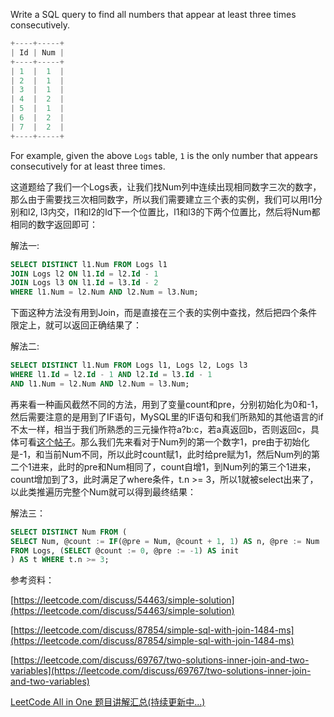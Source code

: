 Write a SQL query to find all numbers that appear at least three times consecutively.

```cpp
+----+-----+
| Id | Num |
+----+-----+
| 1  |  1  |
| 2  |  1  |
| 3  |  1  |
| 4  |  2  |
| 5  |  1  |
| 6  |  2  |
| 7  |  2  |
+----+-----+
```

For example, given the above `Logs` table, `1` is the only number that appears consecutively for at least three times.

这道题给了我们一个Logs表，让我们找Num列中连续出现相同数字三次的数字，那么由于需要找三次相同数字，所以我们需要建立三个表的实例，我们可以用l1分别和l2, l3内交，l1和l2的Id下一个位置比，l1和l3的下两个位置比，然后将Num都相同的数字返回即可：

解法一:

```sql
SELECT DISTINCT l1.Num FROM Logs l1
JOIN Logs l2 ON l1.Id = l2.Id - 1
JOIN Logs l3 ON l1.Id = l3.Id - 2
WHERE l1.Num = l2.Num AND l2.Num = l3.Num;
```

下面这种方法没有用到Join，而是直接在三个表的实例中查找，然后把四个条件限定上，就可以返回正确结果了：

解法二:

```sql
SELECT DISTINCT l1.Num FROM Logs l1, Logs l2, Logs l3
WHERE l1.Id = l2.Id - 1 AND l2.Id = l3.Id - 1
AND l1.Num = l2.Num AND l2.Num = l3.Num;
```

再来看一种画风截然不同的方法，用到了变量count和pre，分别初始化为0和-1，然后需要注意的是用到了IF语句，MySQL里的IF语句和我们所熟知的其他语言的if不太一样，相当于我们所熟悉的三元操作符a?b:c，若a真返回b，否则返回c，具体可看[这个帖子](http://outofmemory.cn/code-snippet/1149/MySQL-if-case-statement-usage-summary)。那么我们先来看对于Num列的第一个数字1，pre由于初始化是-1，和当前Num不同，所以此时count赋1，此时给pre赋为1，然后Num列的第二个1进来，此时的pre和Num相同了，count自增1，到Num列的第三个1进来，count增加到了3，此时满足了where条件，t.n >= 3，所以1就被select出来了，以此类推遍历完整个Num就可以得到最终结果：

解法三：

```sql
SELECT DISTINCT Num FROM (
SELECT Num, @count := IF(@pre = Num, @count + 1, 1) AS n, @pre := Num
FROM Logs, (SELECT @count := 0, @pre := -1) AS init
) AS t WHERE t.n >= 3;
```

参考资料：

[https://leetcode.com/discuss/54463/simple-solution](https://leetcode.com/discuss/54463/simple-solution)

[](https://leetcode.com/discuss/87854/simple-sql-with-join-1484-ms%20)[https://leetcode.com/discuss/87854/simple-sql-with-join-1484-ms](https://leetcode.com/discuss/87854/simple-sql-with-join-1484-ms)

[https://leetcode.com/discuss/69767/two-solutions-inner-join-and-two-variables](https://leetcode.com/discuss/69767/two-solutions-inner-join-and-two-variables)

[LeetCode All in One 题目讲解汇总(持续更新中...)](http://www.cnblogs.com/grandyang/p/4606334.html)
